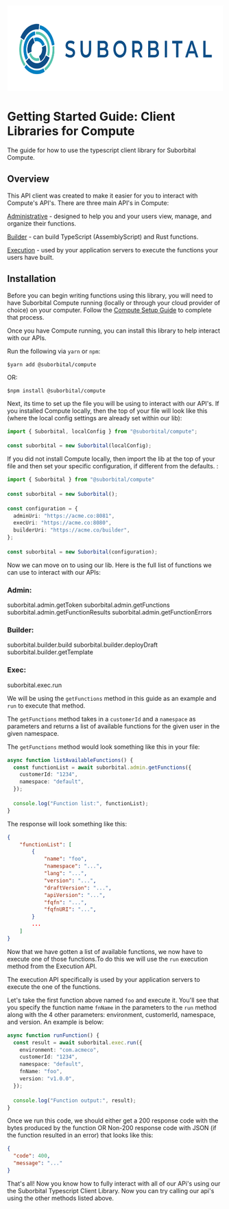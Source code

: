 <p align="center">
    <a href="https://suborbital.dev/">
        <img src="suborbital-logo.png" alt="Suborbital" height="200" />
    </a>
</p>

# Getting Started Guide: Client Libraries for Compute

The guide for how to use the typescript client library for Suborbital Compute.

## Overview

This API client was created to make it easier for you to interact with Compute's API's. There are three main API's in Compute:

[Administrative](https://docs.suborbital.dev/connect-your-application/administrative-api) - designed to help you and your users view, manage, and organize their functions.

[Builder](https://docs.suborbital.dev/building-functions/builder-api) - can build TypeScript (AssemblyScript) and Rust functions.

[Execution](https://docs.suborbital.dev/connect-your-application/execution-api) - used by your application servers to execute the functions your users have built.

## Installation

Before you can begin writing functions using this library, you will need to have Suborbital Compute running (locally or through your cloud provider of choice) on your computer. Follow the [Compute Setup Guide]("https://docs.suborbital.dev") to complete that process.

Once you have Compute running, you can install this library to help interact with our APIs.

Run the following via `yarn` or `npm`:

```shell
$yarn add @suborbital/compute
```

OR:

```shell
$npm install @suborbital/compute
```

Next, its time to set up the file you will be using to interact with our API's. If you installed Compute locally, then the top of your file will look like this (where the local config settings are already set within our lib):

```typescript
import { Suborbital, localConfig } from "@suborbital/compute";

const suborbital = new Suborbital(localConfig);
```

If you did not install Compute locally, then import the lib at the top of your file and then set your specific configuration, if different from the defaults. :

```Typescript
import { Suborbital } from "@suborbital/compute"

const suborbital = new Suborbital();

const configuration = {
  adminUri: "https://acme.co:8081",
  execUri: "https://acme.co:8080",
  builderUri: "https://acme.co/builder",
};

const suborbital = new Suborbital(configuration);
```

Now we can move on to using our lib. Here is the full list of functions we can use to interact with our APIs:

### Admin:

suborbital.admin.getToken
suborbital.admin.getFunctions
suborbital.admin.getFunctionResults
suborbital.admin.getFunctionErrors

### Builder:

suborbital.builder.build
suborbital.builder.deployDraft
suborbital.builder.getTemplate

### Exec:

suborbital.exec.run

We will be using the `getFunctions` method in this guide as an example and `run` to execute that method.

The `getFunctions` method takes in a `customerId` and a `namespace` as parameters and returns a list of available functions for the given user in the given namespace.

The `getFunctions` method would look something like this in your file:

```typescript
async function listAvailableFunctions() {
  const functionList = await suborbital.admin.getFunctions({
    customerId: "1234",
    namespace: "default",
  });

  console.log("Function list:", functionList);
}
```

The response will look something like this:

```json
{
    "functionList": [
        {
            "name": "foo",
            "namespace": "...",
            "lang": "...",
            "version": "...",
            "draftVersion": "...",
            "apiVersion": "...",
            "fqfn": "...",
            "fqfnURI": "...",
        }
        ...
    ]
}
```

Now that we have gotten a list of available functions, we now have to execute one of those functions.To do this we will use the `run` execution method from the Execution API.

The execution API specifically is used by your application servers to execute the one of the functions.

Let's take the first function above named `foo` and execute it. You'll see that you specify the function name `fnName` in the parameters to the `run` method along with the 4 other parameters: environment, customerId, namespace, and version. An example is below:

```typescript
async function runFunction() {
  const result = await suborbital.exec.run({
    environment: "com.acmeco",
    customerId: "1234",
    namespace: "default",
    fnName: "foo",
    version: "v1.0.0",
  });

  console.log("Function output:", result);
}
```

Once we run this code, we should either get a 200 response code with the bytes produced by the function OR Non-200 response code with JSON (if the function resulted in an error) that looks like this:

```json
{
  "code": 400,
  "message": "..."
}
```

That's all! Now you know how to fully interact with all of our APi's using our the Suborbital Typescript Client Library. Now you can try calling our api's using the other methods listed above.
